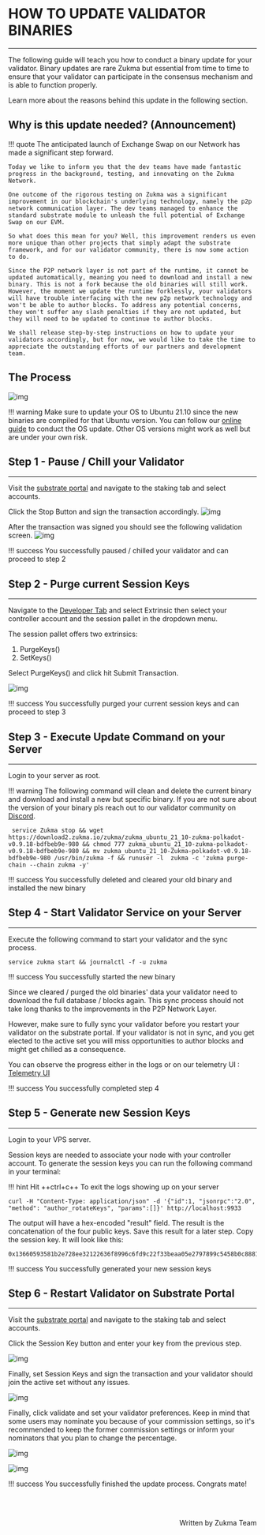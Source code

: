 # <b>HOW TO UPDATE VALIDATOR BINARIES</b>

---

The following guide will teach you how to conduct a binary update for your validator.
Binary updates are rare Zukma but essential from time to time to ensure that your validator can participate in the consensus mechanism and is able to function properly.

Learn more about the reasons behind this update in the following section.

## Why is this update needed? (Announcement)

!!! quote
    The anticipated launch of Exchange Swap on our Network has made a significant step forward.

    Today we like to inform you that the dev teams have made fantastic progress in the background, testing, and innovating on the Zukma Network.

    One outcome of the rigorous testing on Zukma was a significant improvement in our blockchain's underlying technology, namely the p2p network communication layer. The dev teams managed to enhance the standard substrate module to unleash the full potential of Exchange Swap on our EVM.

    So what does this mean for you? Well, this improvement renders us even more unique than other projects that simply adapt the substrate framework, and for our validator community, there is now some action to do.

    Since the P2P network layer is not part of the runtime, it cannot be updated automatically, meaning you need to download and install a new binary. This is not a fork because the old binaries will still work. However, the moment we update the runtime forklessly, your validators will have trouble interfacing with the new p2p network technology and won't be able to author blocks. To address any potential concerns, they won't suffer any slash penalties if they are not updated, but they will need to be updated to continue to author blocks.

    We shall release step-by-step instructions on how to update your validators accordingly, but for now, we would like to take the time to appreciate the outstanding efforts of our partners and development team.

## The Process

![img](assets/update_process.png#center)

!!! warning
Make sure to update your OS to Ubuntu 21.10 since the new binaries are compiled for that Ubuntu version. You can follow our <a href="https://youtu.be/" target="_blank" >online guide</a> to conduct the OS update. Other OS versions might work as well but are under your own risk.

## Step 1 - Pause / Chill your Validator

---

Visit the <a href="https://polkadot.js.org/apps/?rpc=wss%3A%2F%2Fws.zukma.org/staking/actions" target="_blank">substrate portal</a> and navigate to the staking tab and select accounts.

Click the Stop Button and sign the transaction accordingly.
![img](assets/update_step_1_1.png#center)

After the transaction was signed you should see the following validation screen.
![img](assets/update_step_1_2.png#center)

!!! success
    You successfully paused / chilled your validator and can proceed to step 2

## Step 2 - Purge current Session Keys

---

Navigate to the <a href="https://polkadot.js.org/apps/?rpc=wss%3A%2F%2Fws.zukma.network/extrinsics" target="_blank">Developer Tab</a> and select Extrinsic then select your controller account and the session pallet in the dropdown menu.

The session pallet offers two extrinsics:

1. PurgeKeys()
2. SetKeys()

Select PurgeKeys() and click hit Submit Transaction.

![img](assets/update_step_2_1.png#center)

!!! success
    You successfully purged your current session keys and can proceed to step 3

## Step 3 - Execute Update Command on your Server

---

Login to your server as root.

!!! warning
    The following command will clean and delete the current binary and download and install a new but specific binary. If you are not sure about the version of your binary pls reach out to our validator community on <a href="https://t.me/zukmachain" target="_blank" >Discord</a>.

```
 service Zukma stop && wget https://download2.zukma.io/zukma/zukma_ubuntu_21_10-zukma-polkadot-v0.9.18-bdfbeb9e-980 && chmod 777 zukma_ubuntu_21_10-zukma-polkadot-v0.9.18-bdfbeb9e-980 && mv zukma_ubuntu_21_10-Zukma-polkadot-v0.9.18-bdfbeb9e-980 /usr/bin/zukma -f && runuser -l  zukma -c 'zukma purge-chain --chain zukma -y'
```

!!! success
    You successfully deleted and cleared your old binary and installed the new binary

## Step 4 - Start Validator Service on your Server

---

Execute the following command to start your validator and the sync process.

```
service zukma start && journalctl -f -u zukma
```

!!! success
    You successfully started the new binary

Since we cleared / purged the old binaries' data your validator need to download the full database / blocks again. This sync process should not take long thanks to the improvements in the P2P Network Layer.

However, make sure to fully sync your validator before you restart your validator on the substrate portal. If your validator is not in sync, and you get elected to the active set you will miss opportunities to author blocks and might get chilled as a consequence.

You can observe the progress either in the logs or on our telemetry UI : <a href="https://telemetry.polkadot.io/#stats/0x15bac4f0a9aad3f46c5fc067fdb59b3ff29738dcd491fe5e37b4b76121163471" target="_blank"> Telemetry UI </a>

!!! success
    You successfully completed step 4

## Step 5 - Generate new Session Keys

---

Login to your VPS server.

Session keys are needed to associate your node with your controller account. To generate the session keys you can run the following command in your terminal:

!!! hint
    Hit ++ctrl+c++ To exit the logs showing up on your server

```
curl -H "Content-Type: application/json" -d '{"id":1, "jsonrpc":"2.0", "method": "author_rotateKeys", "params":[]}' http://localhost:9933
```

The output will have a hex-encoded "result" field. The result is the concatenation of the four public keys. Save this result for a later step.
Copy the session key. It will look like this:

```
0x13660593581b2e728ee32122636f8996c6fd9c22f33beaa05e2797899c5458b0c888149bf3c0b5ca7fb7296e69fefd85e4e3d5b76848db890207575e49031f37d846e78babf8051c123b498ffe6f12e712f97f6b2f3b54345ffe51145a16bb22187d415c2101b9883668ce93c46f7ba556b394c59781854737b6c941747c0964
```

!!! success
    You successfully generated your new session keys

## Step 6 - Restart Validator on Substrate Portal

---

Visit the <a href="https://polkadot.js.org/apps/?rpc=wss%3A%2F%2Fws.zukma.org/staking/actions" target="_blank">substrate portal</a> and navigate to the staking tab and select accounts.

Click the Session Key button and enter your key from the previous step.

![img](assets/update_step_6_1.png#center)

Finally, set Session Keys and sign the transaction and your validator should join the active set without any issues.

![img](assets/update_step_6_2.png#center)

Finally, click validate and set your validator preferences. Keep in mind that some users may nominate you because of your commission settings, so it's recommended to keep the former commission settings or inform your nominators that you plan to change the percentage.

![img](assets/update_step_6_3.png#center)

![img](assets/update_step_6_4.png#center)

!!! success
    You successfully finished the update process. Congrats mate!

<br></br>

<p align=right> Written by Zukma Team </p>

